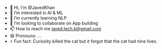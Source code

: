 - 👋 Hi, I’m @JavedKhan
- 👀 I’m interested in AI & ML
- 🌱 I’m currently learning NLP
- 💞️ I’m looking to collaborate on App building
- 📫 How to reach me javed.tech.k@gmail.com
- 😄 Pronouns: ...
- ⚡ Fun fact: Curiosity killed the cat but it forgot that the cat had nine lives.

<!---
JavedKhan05/JavedKhan05 is a ✨ special ✨ repository because its `README.md` (this file) appears on your GitHub profile.
You can click the Preview link to take a look at your changes.
--->
